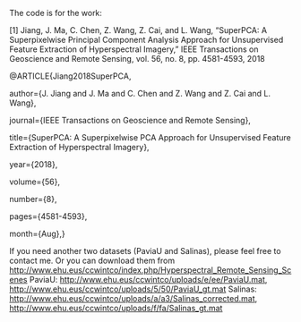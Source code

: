 The code is for the work:

[1] Jiang, J. Ma, C. Chen, Z. Wang, Z. Cai, and L. Wang, “SuperPCA: A Superpixelwise Principal Component Analysis Approach for Unsupervised Feature Extraction of Hyperspectral Imagery,” IEEE Transactions on Geoscience and Remote Sensing, vol. 56, no. 8, pp. 4581-4593, 2018

@ARTICLE{Jiang2018SuperPCA, 

author={J. Jiang and J. Ma and C. Chen and Z. Wang and Z. Cai and L. Wang}, 

journal={IEEE Transactions on Geoscience and Remote Sensing}, 

title={SuperPCA: A Superpixelwise PCA Approach for Unsupervised Feature Extraction of Hyperspectral Imagery},

year={2018}, 

volume={56}, 

number={8}, 

pages={4581-4593}, 

month={Aug},}


If you need another two datasets (PaviaU and Salinas), please feel free to contact me. Or you can download them from http://www.ehu.eus/ccwintco/index.php/Hyperspectral_Remote_Sensing_Scenes
PaviaU:  http://www.ehu.eus/ccwintco/uploads/e/ee/PaviaU.mat, http://www.ehu.eus/ccwintco/uploads/5/50/PaviaU_gt.mat
Salinas: http://www.ehu.eus/ccwintco/uploads/a/a3/Salinas_corrected.mat, http://www.ehu.eus/ccwintco/uploads/f/fa/Salinas_gt.mat
